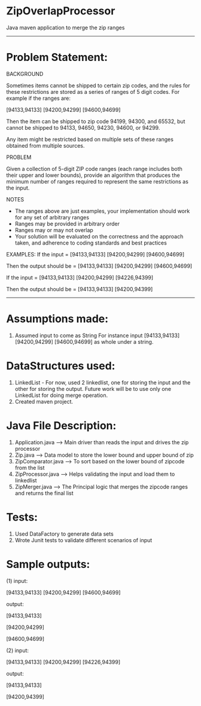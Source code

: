 # ZipOverlapProcessor

Java maven application to merge the zip ranges 

----------------------------------------------------------------------------------------------------------------------
# Problem Statement: 

BACKGROUND

Sometimes items cannot be shipped to certain zip codes, and the rules for these restrictions are stored as a series of ranges of 5 digit codes. For example if the ranges are:

[94133,94133] [94200,94299] [94600,94699]

Then the item can be shipped to zip code 94199, 94300, and 65532, but cannot be shipped to 94133, 94650, 94230, 94600, or 94299.

Any item might be restricted based on multiple sets of these ranges obtained from multiple sources.

PROBLEM

Given a collection of 5-digit ZIP code ranges (each range includes both their upper and lower bounds), provide an algorithm that produces the minimum number of ranges required to represent the same restrictions as the input.

NOTES

- The ranges above are just examples, your implementation should work for any set of arbitrary ranges
- Ranges may be provided in arbitrary order
- Ranges may or may not overlap
- Your solution will be evaluated on the correctness and the approach taken, and adherence to coding standards and best practices

EXAMPLES:
If the input = [94133,94133] [94200,94299] [94600,94699]

Then the output should be = [94133,94133] [94200,94299] [94600,94699]

If the input = [94133,94133] [94200,94299] [94226,94399]

Then the output should be = [94133,94133] [94200,94399]

---------------------------------------------------------------------------------------------------------------------

# Assumptions made:
1) Assumed input to come as String
For instance input [94133,94133] [94200,94299] [94600,94699] as whole under a string.

# DataStructures used:

1) LinkedList - For now, used 2 linkedlist, one for storing the input and the other for storing the output. Future work will be to use only one LinkedList for doing merge operation.
2) Created maven project.

# Java File Description:

1) Application.java --> Main driver than reads the input and drives the zip processor
2) Zip.java --> Data model to store the lower bound and upper bound of zip
3) ZipComparator.java --> To sort based on the lower bound of zipcode from the list
4) ZipProcessor.java --> Helps validating the input and load them to linkedlist
5) ZipMerger.java --> The Principal logic that merges the zipcode ranges and returns the final list

# Tests:
1) Used DataFactory to generate data sets
2) Wrote Junit tests to validate different scenarios  of input

# Sample outputs:
(1)
input: 

[94133,94133] [94200,94299] [94600,94699]

output:

[94133,94133]

[94200,94299]

[94600,94699]

(2)
input: 

[94133,94133] [94200,94299] [94226,94399]

output:

[94133,94133]

[94200,94399]


  
  
  
  
